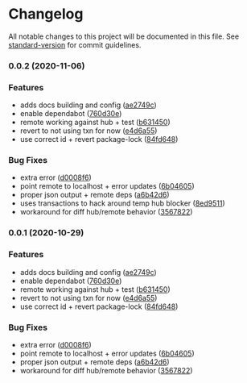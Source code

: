 # Changelog

All notable changes to this project will be documented in this file. See [standard-version](https://github.com/conventional-changelog/standard-version) for commit guidelines.

### 0.0.2 (2020-11-06)


### Features

* adds docs building and config ([ae2749c](https://github.com/textileio/thread-db/commit/ae2749cd06797167e6f04ad64a7642f0002c112a))
* enable dependabot ([760d30e](https://github.com/textileio/thread-db/commit/760d30e2a6f9bddaf671f5f9976e98b4a1e00a54))
* remote working against hub + test ([b631450](https://github.com/textileio/thread-db/commit/b631450fdebfbab414d44ed88136f8d857d366c4))
* revert to not using txn for now ([e4d6a55](https://github.com/textileio/thread-db/commit/e4d6a551010f2ef4028f74d9df524115e447deb6))
* use correct id + revert package-lock ([84fd648](https://github.com/textileio/thread-db/commit/84fd648b27da3566420732e62c1959a06afc9906))


### Bug Fixes

* extra error ([d0008f6](https://github.com/textileio/thread-db/commit/d0008f6182f5406a7ca9388b7c00bab2b3f09344))
* point remote to localhost + error updates ([6b04605](https://github.com/textileio/thread-db/commit/6b04605dacea6bd826011a8f2f68ed97a56319b2))
* proper json output + remote deps ([a6b42d6](https://github.com/textileio/thread-db/commit/a6b42d6069853eded0851908a85abfb961bc0980))
* uses transactions to hack around temp hub blocker ([8ed9511](https://github.com/textileio/thread-db/commit/8ed9511889855c4c49b84eea44e8d5bf3486e60d))
* workaround for diff hub/remote behavior ([3567822](https://github.com/textileio/thread-db/commit/35678220361176d8395bf7174ce9711f041e441b))

### 0.0.1 (2020-10-29)


### Features

* adds docs building and config ([ae2749c](https://github.com/textileio/thread-db/commit/ae2749cd06797167e6f04ad64a7642f0002c112a))
* enable dependabot ([760d30e](https://github.com/textileio/thread-db/commit/760d30e2a6f9bddaf671f5f9976e98b4a1e00a54))
* remote working against hub + test ([b631450](https://github.com/textileio/thread-db/commit/b631450fdebfbab414d44ed88136f8d857d366c4))
* revert to not using txn for now ([e4d6a55](https://github.com/textileio/thread-db/commit/e4d6a551010f2ef4028f74d9df524115e447deb6))
* use correct id + revert package-lock ([84fd648](https://github.com/textileio/thread-db/commit/84fd648b27da3566420732e62c1959a06afc9906))


### Bug Fixes

* extra error ([d0008f6](https://github.com/textileio/thread-db/commit/d0008f6182f5406a7ca9388b7c00bab2b3f09344))
* point remote to localhost + error updates ([6b04605](https://github.com/textileio/thread-db/commit/6b04605dacea6bd826011a8f2f68ed97a56319b2))
* proper json output + remote deps ([a6b42d6](https://github.com/textileio/thread-db/commit/a6b42d6069853eded0851908a85abfb961bc0980))
* workaround for diff hub/remote behavior ([3567822](https://github.com/textileio/thread-db/commit/35678220361176d8395bf7174ce9711f041e441b))
